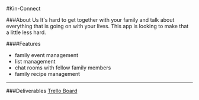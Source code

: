 #Kin-Connect 

###About Us
It's hard to get together with your family and talk about
everything that is going on with your lives. This app is looking to make that a little less hard.

####Features
- family event management
- list management
- chat rooms with fellow family members
- family recipe management
<hr>

###Deliverables
[Trello Board](https://trello.com/b/kG1mfgjC/kin-connect)
